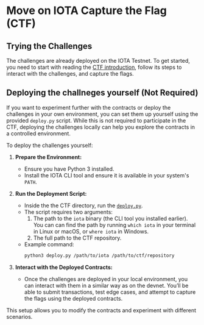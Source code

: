 # Move on IOTA Capture the Flag (CTF)

## Trying the Challenges

The challenges are already deployed on the IOTA Testnet. To get started, you need to start with reading the [CTF introduction](../../docs/content/developer/iota-move-ctf/introduction.mdx), follow its steps to interact with the challenges, and capture the flags.

## Deploying the challneges yourself (Not Required)

If you want to experiment further with the contracts or deploy the challenges in your own environment, you can set them up yourself using the provided `deploy.py` script. While this is not required to participate in the CTF, deploying the challenges locally can help you explore the contracts in a controlled environment.

To deploy the challenges yourself:

1. **Prepare the Environment:**
   - Ensure you have Python 3 installed.
   - Install the IOTA CLI tool and ensure it is available in your system's `PATH`.

2. **Run the Deployment Script:**
   - Inside the the CTF directory, run the [`deploy.py`](../../../../examples/ctf/deploy.py).
   - The script requires two arguments:
     1. The path to the `iota` binary (the CLI tool you installed earlier). You can can find the path by running `which iota` in your terminal in Linux or macOS, or `where iota` in Windows.
     2. The full path to the CTF repository.
   - Example command:
     ```bash
     python3 deploy.py /path/to/iota /path/to/ctf/repository
     ```

3. **Interact with the Deployed Contracts:**
   - Once the challenges are deployed in your local environment, you can interact with them in a similar way as on the devnet. You’ll be able to submit transactions, test edge cases, and attempt to capture the flags using the deployed contracts.

This setup allows you to modify the contracts and experiment with different scenarios.
